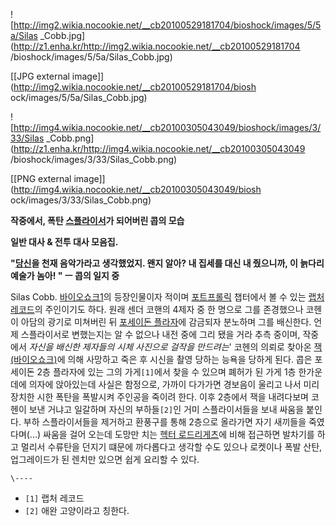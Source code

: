![http://img2.wikia.nocookie.net/__cb20100529181704/bioshock/images/5/5a/Silas
_Cobb.jpg](http://z1.enha.kr/http://img2.wikia.nocookie.net/__cb20100529181704
/bioshock/images/5/5a/Silas_Cobb.jpg)

[[JPG external image]](http://img2.wikia.nocookie.net/__cb20100529181704/biosh
ock/images/5/5a/Silas_Cobb.jpg)

  

![http://img4.wikia.nocookie.net/__cb20100305043049/bioshock/images/3/33/Silas
_Cobb.png](http://z1.enha.kr/http://img4.wikia.nocookie.net/__cb20100305043049
/bioshock/images/3/33/Silas_Cobb.png)

[[PNG external image]](http://img4.wikia.nocookie.net/__cb20100305043049/biosh
ock/images/3/33/Silas_Cobb.png)

  
**작중에서, 폭탄 [스플라이서](%EC%8A%A4%ED%94%8C%EB%9D%BC%EC%9D%B4%EC%84%9C.md)가 되어버린 콥의 모습**

**일반 대사 & 전투 대사 모음집.**

**"[당신](%EC%83%8C%EB%8D%94%20%EC%BD%94%ED%97%A8.md)을 천재 음악가라고 생각했었지. 왠지 알아? 내 집세를 대신 내 줬으니까, 이 늙다리 예술가 놈아! " ㅡ 콥의 일지 중**
  
Silas Cobb. [바이오쇼크1](%EB%B0%94%EC%9D%B4%EC%98%A4%EC%87%BC%ED%81%AC%201.md)의 등장인물이자 적이며 [포트프롤릭](%ED%8F%AC%ED%8A%B8%20%ED%94%84%EB%A1%A4%EB%A6%AD.md) 챕터에서 볼 수 있는 [랩처레코드](%EB%9E%A9%EC%B2%98%20%EB%A0%88%EC%BD%94%EB%93%9C.md)의 주인이기도 하다. 원래 센더
코핸의 4제자 중 한 명으로 그를 존경했으나 코헨이 아담의 광기로 미쳐버린 뒤 [포세이돈 플라자](%ED%8F%AC%EC%84%B8%EC%9D%B4%EB%8F%88%20%ED%94%8C%EB%9D%BC%EC%9E%90.md)에 감금되자 분노하며 그를 배신한다. 언제
스플라이서로 변했는지는 알 수 없으나 내전 중에 그리 됐을 거라 추측 중이며, 작중에서 _자신을 배신한 제자들의 시체 사진으로 걸작을
만드려는_' 코헨의 의뢰로 찾아온 [잭(바이오쇼크)](%EC%9E%AD%28%EB%B0%94%EC%9D%B4%EC%98%A4%EC%87%BC%ED%81%AC%29.md)에 의해 사망하고 죽은 후 시신을 촬영 당하는 능욕을 당하게 된다. 콥은 포세이돈 2층 플라자에 있는 그의
가게`[1]`에서 찾을 수 있으며 폐허가 된 가게 1층 한가운데에 의자에 앉아있는데 사실은 함정으로, 가까이 다가가면 경보음이 울리고 나서
미리 장치한 시한 폭탄을 폭발시켜 주인공을 죽이려 한다. 이후 2층에서 잭을 내려다보며 코헨이 보낸 거냐고 일갈하며 자신의 부하들`[2]`인
거미 스플라이서들을 보내 싸움을 붙인다. 부하 스플라이서들을 제거하고 환풍구를 통해 2층으로 올라가면 자기 새끼들을 죽였다며(...) 싸움을
걸어 오는데 도망만 치는 [헥터 로드리게츠](%ED%97%A5%ED%84%B0%20%EB%A1%9C%EB%93%9C%EB%A6%AC%EA%B2%8C%EC%B8%A0.md)에 비해 접근하면 발차기를 하고 멀리서 수류탄을 던지기 떄문에 까다롭다고 생각할 수도 있으나 로켓이나
폭발 산탄, 업그레이드가 된 렌치만 있으면 쉽게 요리할 수 있다.

`\----`

  * `[1]` 랩처 레코드
  * `[2]` 애완 고양이라고 칭한다.


